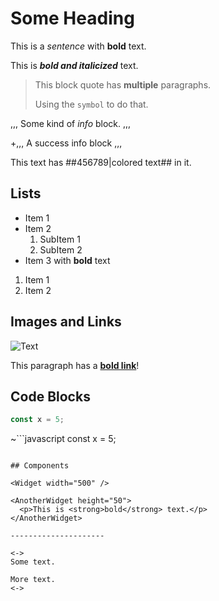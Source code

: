 # Some Heading

This is a _sentence_ with **bold** text.

This is _**bold and italicized**_ text.

> This block quote has **multiple** paragraphs.
>
> Using the `symbol` to do that.

,,,
Some kind of _info_ block.
,,,

+,,,
A success info block
,,,

This text has ##456789|colored text## in it.

## Lists

* Item 1
* Item 2
  1. SubItem 1
  2. SubItem 2
* Item 3 with **bold** text

1. Item 1
2. Item 2

## Images and Links

![Text](/img/url.png)

This paragraph has a **[bold link](/posts)**!

## Code Blocks

```javascript
const x = 5;
```

~```javascript
const x = 5;
```

## Components

<Widget width="500" />

<AnotherWidget height="50">
  <p>This is <strong>bold</strong> text.</p>
</AnotherWidget>

---------------------

<->
Some text.

More text.
<->
